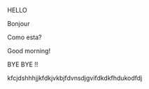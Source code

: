 HELLO

Bonjour

Como esta? 

Good morning!

BYE BYE !!

kfcjdshhhjjkfdkjvkbjfdvnsdjgvifdkdkfhdukodfdj
